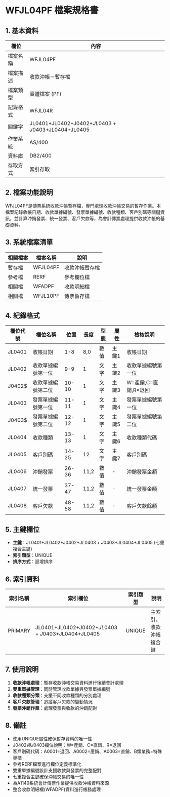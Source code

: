 # WFJL04PF 檔案規格書

## 1. 基本資料

| 欄位 | 內容 |
|------|------|
| 檔案名稱 | WFJL04PF |
| 檔案描述 | 收款沖帳－暫存檔 |
| 檔案類型 | 實體檔案 (PF) |
| 記錄格式 | WFJL04R |
| 關鍵字 | JL0401+JL0402+J0402$+JL0403+J0403$+JL0404+JL0405 |
| 作業系統 | AS/400 |
| 資料庫 | DB2/400 |
| 存取方式 | 索引存取 |

## 2. 檔案功能說明

WFJL04PF是傳票系統收款沖帳暫存檔，專門處理收款沖帳交易的暫存作業。本檔案記錄收帳日期、收款單據編號、發票單據編號、收款種類、客戶別碼等關鍵資訊，並計算沖銷發票、統一發票、客戶欠款等，為會計傳票處理提供收款沖帳的基礎資料。

## 3. 系統檔案清單

| 相關檔案 | 檔案名稱 | 說明 |
|----------|----------|------|
| 暫存檔 | WFJL04PF | 收款沖帳暫存檔 |
| 參考檔 | RERF | 參考欄位檔 |
| 相關檔 | WFADPF | 收款明細檔 |
| 相關檔 | WFJL10PF | 傳票暫存檔 |

## 4. 紀錄格式

| 欄位代號 | 欄位名稱 | 位置 | 長度 | 型態 | 屬性 | 檢核說明 |
|----------|----------|------|------|------|------|----------|
| JL0401 | 收帳日期 | 1-8 | 8,0 | 數值 | 主鍵1 | 收帳日期 |
| JL0402 | 收款單據編號第一位 | 9-9 | 1 | 文字 | 主鍵2 | 收款單據編號第一位 |
| J0402$ | 收款單據編號第二位 | 10-10 | 1 | 文字 | 主鍵3 | W=產銷,C=直銷,R=退回 |
| JL0403 | 發票單據編號第一位 | 11-11 | 1 | 文字 | 主鍵4 | 發票單據編號第一位 |
| J0403$ | 發票單據編號第二位 | 12-12 | 1 | 文字 | 主鍵5 | 發票單據編號第二位 |
| JL0404 | 收款種類 | 13-13 | 1 | 文字 | 主鍵6 | 收款種類代碼 |
| JL0405 | 客戶別碼 | 14-25 | 12 | 文字 | 主鍵7 | 客戶別碼 |
| JL0406 | 沖銷發票 | 26-36 | 11,2 | 數值 | - | 沖銷發票金額 |
| JL0407 | 統一發票 | 37-47 | 11,2 | 數值 | - | 統一發票金額 |
| JL0408 | 客戶欠款 | 48-58 | 11,2 | 數值 | - | 客戶欠款餘額 |

## 5. 主鍵欄位

- **主鍵**：JL0401+JL0402+J0402$+JL0403+J0403$+JL0404+JL0405 (七重複合主鍵)
- **索引類型**：UNIQUE
- **排序方式**：遞增排序

## 6. 索引資料

| 索引名稱 | 索引欄位 | 索引類型 | 說明 |
|----------|----------|----------|------|
| PRIMARY | JL0401+JL0402+J0402$+JL0403+J0403$+JL0404+JL0405 | UNIQUE | 主索引，收款沖帳複合鍵 |

## 7. 使用說明

1. **收款沖帳處理**：暫存收款沖帳交易資料進行後續會計處理
2. **雙重單據管理**：同時管理收款單據與發票單據編號
3. **收款種類分類**：支援不同收款種類的分別處理
4. **客戶欠款管理**：追蹤客戶欠款的變動情況
5. **發票沖銷作業**：處理發票與收款的沖銷配對

## 8. 備註

- 使用UNIQUE屬性確保暫存資料的唯一性
- J0402$與J0403$欄位說明：W=產銷、C=直銷、R=退回
- 客戶別碼代碼：A0001=退回、A0002=產銷、A0003=直銷、B類業務=特殊專櫃
- 參考RERF檔案進行欄位定義標準化
- 雙重單據編號設計支援收款與發票的完整配對
- 七重複合主鍵確保沖帳交易的唯一性
- 為A1149系統會計傳票作業提供收款沖帳資料來源
- 整合收款明細檔(WFADPF)資料進行帳務處理 